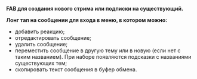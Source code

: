 **FAB для создания нового стрима или подписки на существующий.**

**Лонг тап на сообщении для входа в меню, в котором можно:**
 - добавить реакцию;
 - отредактировать сообщение;
 - удалить сообщение;
 - переместить сообщение в другую тему или в новую (если нет с таким названием). При наборе появляются подсказки с названиями существующих тем;
 - скопировать текст сообщения в буфер обмена.
